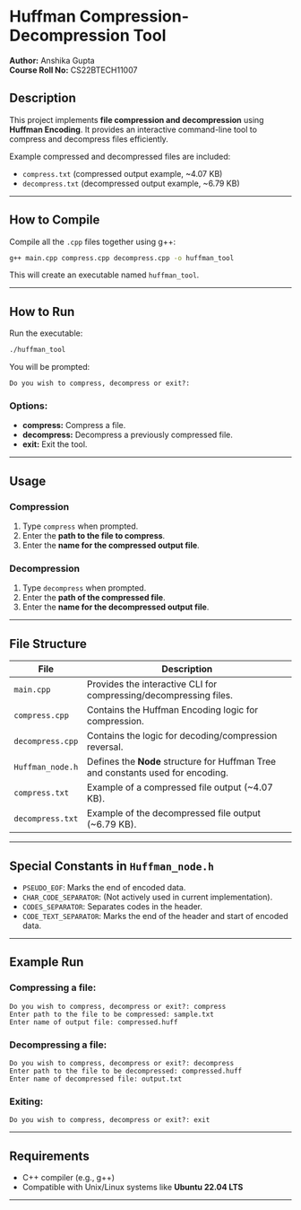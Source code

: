 # Huffman Compression-Decompression Tool

**Author:** Anshika Gupta  
**Course Roll No:** CS22BTECH11007  

## Description
This project implements **file compression and decompression** using **Huffman Encoding**. It provides an interactive command-line tool to compress and decompress files efficiently.

Example compressed and decompressed files are included:
- `compress.txt` (compressed output example, ~4.07 KB)
- `decompress.txt` (decompressed output example, ~6.79 KB)

---

## How to Compile
Compile all the `.cpp` files together using g++:

```bash
g++ main.cpp compress.cpp decompress.cpp -o huffman_tool
```

This will create an executable named `huffman_tool`.

---

## How to Run
Run the executable:

```bash
./huffman_tool
```

You will be prompted:

```
Do you wish to compress, decompress or exit?:
```

### Options:
- **compress:** Compress a file.
- **decompress:** Decompress a previously compressed file.
- **exit:** Exit the tool.

---

## Usage

### Compression
1. Type `compress` when prompted.
2. Enter the **path to the file to compress**.
3. Enter the **name for the compressed output file**.

### Decompression
1. Type `decompress` when prompted.
2. Enter the **path of the compressed file**.
3. Enter the **name for the decompressed output file**.

---

## File Structure

| File             | Description                           |
|------------------|---------------------------------------|
| `main.cpp`       | Provides the interactive CLI for compressing/decompressing files. |
| `compress.cpp`   | Contains the Huffman Encoding logic for compression. |
| `decompress.cpp` | Contains the logic for decoding/compression reversal. |
| `Huffman_node.h` | Defines the **Node** structure for Huffman Tree and constants used for encoding. |
| `compress.txt`   | Example of a compressed file output (~4.07 KB). |
| `decompress.txt` | Example of the decompressed file output (~6.79 KB). |

---

## Special Constants in `Huffman_node.h`
- `PSEUDO_EOF`: Marks the end of encoded data.
- `CHAR_CODE_SEPARATOR`: (Not actively used in current implementation).
- `CODES_SEPARATOR`: Separates codes in the header.
- `CODE_TEXT_SEPARATOR`: Marks the end of the header and start of encoded data.

---

## Example Run

### Compressing a file:
```
Do you wish to compress, decompress or exit?: compress
Enter path to the file to be compressed: sample.txt
Enter name of output file: compressed.huff
```

### Decompressing a file:
```
Do you wish to compress, decompress or exit?: decompress
Enter path to the file to be decompressed: compressed.huff
Enter name of decompressed file: output.txt
```

### Exiting:
```
Do you wish to compress, decompress or exit?: exit
```

---

## Requirements
- C++ compiler (e.g., g++)
- Compatible with Unix/Linux systems like **Ubuntu 22.04 LTS**

---
```
